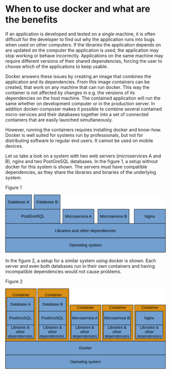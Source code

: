 # When to use docker and what are the benefits

If an application is developed and tested on a single machine, it is often difficult for the developer to find out why the application runs into bugs when used on other computers. If the libraries the application depends on are updated on the computer the application is used, the application may stop working or behave incorrectly. Applications on the same machine may require different versions of their shared dependencies, forcing the user to choose which of the applications to keep usable. 

Docker answers these issues by creating an image that combines the application and its dependencies. From this image containers can be created, that work on any machine that can run docker. This way the container is not affected by changes in e.g. the versions of its dependencies on the host machine. The contained application will run the same whether on development computer or in the production server. In addition docker-composer makes it possible to combine several contained micro-services and their databases together into a set of connected containers that are easily launched simultaneously. 

However, running the containers requires installing docker and know-how. Docker is well suited for systems run by professionals, but not for distributing software to regular end users. It cannot be used on mobile devices.  

Let us take a look on a system with two web servers (microservices A and B), nginx  and two PostGreSQL databases. In the figure 1, a setup without docker for this system is shown. The servers must have compatible dependencies, as they share the libraries and binaries of the underlying system.

Figure 1

![System without docker](system_without_docker.png)


In the figure 2, a setup for a similar system using docker is shown. Each server and even both databases run in their own containers and having incompatible dependencies would not cause problems.


Figure 2

![System with docker](system_with_docker.png)




